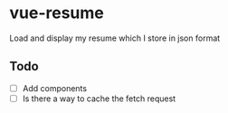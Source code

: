# vue-resume

Load and display my resume which I store in json format

## Todo

- [ ] Add components
- [ ] Is there a way to cache the fetch request
